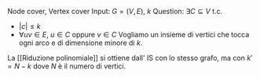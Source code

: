 Node cover, Vertex cover
Input: $G=(V,E)$, $k$
Question: $\exists C \subseteq V$ t.c. 
- $|c| \leq k$
- $\forall uv \in E$, $u\in C$ oppure $v\in C$
Vogliamo un insieme di vertici che tocca ogni arco e di dimensione minore di $k$.

La [[Riduzione polinomiale]]  si ottiene  dall' IS con lo stesso grafo, ma con $k' = N-k$ dove $N$ è il numero di vertici.